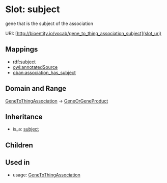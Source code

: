 # Slot: subject


gene that is the subject of the association

URI: [http://bioentity.io/vocab/gene_to_thing_association_subject](slot_uri)
## Mappings

 * [rdf:subject](http://purl.obolibrary.org/obo/rdf_subject)
 * [owl:annotatedSource](http://purl.obolibrary.org/obo/owl_annotatedSource)
 * [oban:association_has_subject](http://purl.obolibrary.org/obo/oban_association_has_subject)
## Domain and Range

[GeneToThingAssociation](GeneToThingAssociation.md) -> [GeneOrGeneProduct](GeneOrGeneProduct.md)
## Inheritance

 *  is_a: [subject](subject.md)
## Children

## Used in

 *  usage: [GeneToThingAssociation](GeneToThingAssociation.md)
